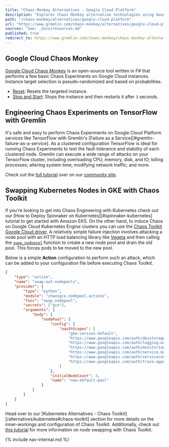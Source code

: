 ```yaml
---
title: "Chaos Monkey Alternatives - Google Cloud Platform"
description: "Explores Chaos Monkey alternative technologies using Google Cloud Platform."
path: "/chaos-monkey/alternatives/google-cloud-platform"
url: "https://www.gremlin.com/chaos-monkey/alternatives/google-cloud-platform"
sources: "See: _docs/resources.md"
published: true
redirect_to: https://www.gremlin.com/chaos-monkey/chaos-monkey-alternatives/google-cloud-platform/
---
```


## Google Cloud Chaos Monkey

[Google Cloud Chaos Monkey](https://github.com/dkholod/GoogleCloudChaosMonkey) is an open-source tool written in F# that performs a few basic Chaos Experiments on Google Cloud instances.  Instance target selection is pseudo-randomized and based on probabilities.

- [Reset](https://github.com/dkholod/GoogleCloudChaosMonkey/blob/master/GoogleCloudChaosMonkey/GoogleCloud.fs#L27-L32): Resets the targeted instance.
- [Stop and Start](https://github.com/dkholod/GoogleCloudChaosMonkey/blob/master/GoogleCloudChaosMonkey/GoogleCloud.fs#L34-L44): Stops the instance and then restarts it after `3` seconds.

## Engineering Chaos Experiments on TensorFlow with Gremlin

It's safe and easy to perform Chaos Experiments on Google Cloud Platform services like TensorFlow with Gremlin's [Failure as a Service][#gremlin-failure-as-a-service].  As a clustered configuration TensorFlow is ideal for running Chaos Experiments to test the fault tolerance and stability of each clustered node.  Gremlin can execute a wide range of attacks on your TensorFlow cluster, including overloading CPU, memory, disk, and IO; killing processes; altering system time; modifying network traffic; and more.

Check out the [full tutorial](https://www.gremlin.com/community/tutorials/how-to-install-distributed-tensorflow-on-gcp-and-perform-chaos-engineering-experiments/) over on our [community site](https://www.gremlin.com/community/).

## Swapping Kubernetes Nodes in GKE with Chaos Toolkit

If you're looking to get into Chaos Engineering with Kubernetes check out our [How to Deploy Spinnaker on Kubernetes][#spinnaker-kubernetes] tutorial to get started with Amazon EKS.  On the other hand, to induce Chaos on Google Cloud Kubernetes Engine clusters you can use the [Chaos Toolkit Google Cloud driver](https://github.com/chaostoolkit-incubator/chaostoolkit-google-cloud).  A relatively simple failure injection involves attacking a node pool with an HTTP load balancing library like [Vegeta](https://github.com/tsenart/vegeta) and then calling the [`swap_nodepool`](https://docs.chaostoolkit.org/drivers/gce/#swap_nodepool) function to create a new node pool and drain the old pool.  This forces pods to be moved to the new pool.

Below is a simple **Action** configuration to perform such an attack, which can be added to your configuration file before executing Chaos Toolkit.

```json
{
    "type": "action",
    "name": "swap-out-nodepools",
    "provider": {
        "type": "python",
        "module": "chaosgce.nodepool.actions",
        "func": "swap_nodepool",
        "secrets": ["gce"],
        "arguments": {
            "body": {
                "nodePool": {
                    "config": { 
                        "oauthScopes": [
                            "gke-version-default",
                            "https://www.googleapis.com/auth/devstorage.read_only",
                            "https://www.googleapis.com/auth/logging.write",
                            "https://www.googleapis.com/auth/monitoring",
                            "https://www.googleapis.com/auth/service.management.readonly",
                            "https://www.googleapis.com/auth/servicecontrol",
                            "https://www.googleapis.com/auth/trace.append"
                        ]
                    },
                    "initialNodeCount": 3,
                    "name": "new-default-pool"
                }
            }
        }
    }
}
```

Head over to our [Kubernetes Alternatives - Chaos Toolkit][/alternatives/kubernetes#chaos-toolkit] section for more details on the inner-workings and configuration of Chaos Toolkit.  Additionally, check out [this tutorial](https://medium.com/chaosiq/observing-the-impact-of-swapping-nodes-in-gke-with-chaos-engineering-ce5cf9b5fbc6) for more information on node swapping with Chaos Toolkit.

{% include nav-internal.md %}